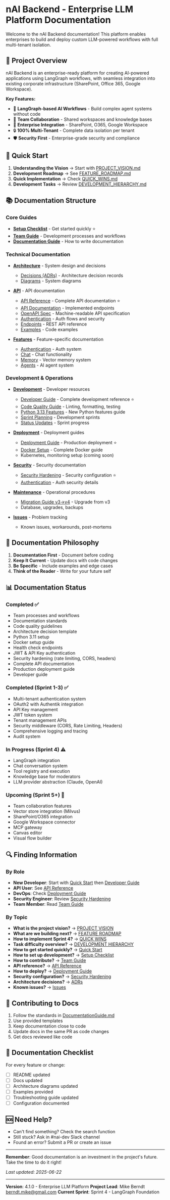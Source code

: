# nAI Backend - Enterprise LLM Platform Documentation

Welcome to the nAI Backend documentation! This platform enables enterprises to build and deploy custom LLM-powered workflows with full multi-tenant isolation.

## 🎯 Project Overview

nAI Backend is an enterprise-ready platform for creating AI-powered applications using LangGraph workflows, with seamless integration into existing corporate infrastructure (SharePoint, Office 365, Google Workspace).

**Key Features:**
- 🤖 **LangGraph-based AI Workflows** - Build complex agent systems without code
- 👥 **Team Collaboration** - Shared workspaces and knowledge bases
- 🏢 **Enterprise Integration** - SharePoint, O365, Google Workspace
- 🔒 **100% Multi-Tenant** - Complete data isolation per tenant
- 🛡️ **Security First** - Enterprise-grade security and compliance

## 🚀 Quick Start

1. **Understanding the Vision** → Start with [PROJECT_VISION.md](../PROJECT_VISION.md)
2. **Development Roadmap** → See [FEATURE_ROADMAP.md](../FEATURE_ROADMAP.md)
3. **Quick Implementation** → Check [QUICK_WINS.md](../QUICK_WINS.md)
4. **Development Tasks** → Review [DEVELOPMENT_HIERARCHY.md](../DEVELOPMENT_HIERARCHY.md)

## 📚 Documentation Structure

### Core Guides

- **[Setup Checklist](./SETUP_CHECKLIST.md)** - Get started quickly ⭐
- **[Team Guide](./TeamGuide.md)** - Development processes and workflows
- **[Documentation Guide](./DocumentationGuide.md)** - How to write documentation

### Technical Documentation

- **[Architecture](./architecture/)** - System design and decisions
  - [Decisions (ADRs)](./architecture/decisions/) - Architecture decision records
  - [Diagrams](./architecture/diagrams/) - System diagrams

- **[API](./api/)** - API documentation
  - [API Reference](./api/API_REFERENCE.md) - Complete API documentation ⭐
  - [API Documentation](./api/API_DOCUMENTATION.md) - Implemented endpoints
  - [OpenAPI Spec](./api/openapi.yaml) - Machine-readable API specification
  - [Authentication](./api/authentication/) - Auth flows and security
  - [Endpoints](./api/endpoints/) - REST API reference
  - [Examples](./api/examples/) - Code examples

- **[Features](./features/)** - Feature-specific documentation
  - [Authentication](./features/authentication/) - Auth system
  - [Chat](./features/chat/) - Chat functionality
  - [Memory](./features/memory/) - Vector memory system
  - [Agents](./features/agents/) - AI agent system

### Development & Operations

- **[Development](./development/)** - Developer resources
  - [Developer Guide](./development/DEVELOPER_GUIDE.md) - Complete development reference ⭐
  - [Code Quality Guide](./development/code-quality-guide.md) - Linting, formatting, testing
  - [Python 3.13 Features](./development/python-3.13-features.md) - New Python features guide
  - [Sprint Planning](./development/sprint-planning/) - Development sprints
  - [Status Updates](./development/status-updates/) - Sprint progress

- **[Deployment](./deployment/)** - Deployment guides
  - [Deployment Guide](./deployment/DEPLOYMENT_GUIDE.md) - Production deployment ⭐
  - [Docker Setup](./deployment/docker.md) - Complete Docker guide
  - Kubernetes, monitoring setup (coming soon)

- **[Security](./security/)** - Security documentation
  - [Security Hardening](./security/SECURITY_HARDENING.md) - Security configuration ⭐
  - [Authentication](./security/authentication/) - Auth security details

- **[Maintenance](./maintenance/)** - Operational procedures
  - [Migration Guide v3→v4](./maintenance/migration-v3-to-v4.md) - Upgrade from v3
  - Database, upgrades, backups

- **[Issues](./issues/)** - Problem tracking
  - Known issues, workarounds, post-mortems

## 🎯 Documentation Philosophy

1. **Documentation First** - Document before coding
2. **Keep It Current** - Update docs with code changes
3. **Be Specific** - Include examples and edge cases
4. **Think of the Reader** - Write for your future self

## 📊 Documentation Status

### Completed ✅

- Team processes and workflows
- Documentation standards
- Code quality guidelines
- Architecture decision template
- Python 3.11 setup
- Docker setup guide
- Health check endpoints
- JWT & API Key authentication
- Security hardening (rate limiting, CORS, headers)
- Complete API documentation
- Production deployment guide
- Developer guide

### Completed (Sprint 1-3) ✅
- Multi-tenant authentication system
- OAuth2 with Authentik integration
- API Key management
- JWT token system
- Tenant management APIs
- Security middleware (CORS, Rate Limiting, Headers)
- Comprehensive logging and tracing
- Audit system

### In Progress (Sprint 4) ⚠️
- LangGraph integration
- Chat conversation system
- Tool registry and execution
- Knowledge base for moderators
- LLM provider abstraction (Claude, OpenAI)

### Upcoming (Sprint 5+) 🔴
- Team collaboration features
- Vector store integration (Milvus)
- SharePoint/O365 integration
- Google Workspace connector
- MCP gateway
- Canvas editor
- Visual flow builder

## 🔍 Finding Information

### By Role

- **New Developer**: Start with [Quick Start](./QUICK_START.md) then [Developer Guide](./development/DEVELOPER_GUIDE.md)
- **API User**: See [API Reference](./api/API_REFERENCE.md)
- **DevOps**: Check [Deployment Guide](./deployment/DEPLOYMENT_GUIDE.md)
- **Security Engineer**: Review [Security Hardening](./security/SECURITY_HARDENING.md)
- **Team Member**: Read [Team Guide](./TeamGuide.md)

### By Topic

- **What is the project vision?** → [PROJECT VISION](../PROJECT_VISION.md)
- **What are we building next?** → [FEATURE ROADMAP](../FEATURE_ROADMAP.md)
- **How to implement Sprint 4?** → [QUICK WINS](../QUICK_WINS.md)
- **Task difficulty overview?** → [DEVELOPMENT HIERARCHY](../DEVELOPMENT_HIERARCHY.md)
- **How to get started quickly?** → [Quick Start](./QUICK_START.md)
- **How to set up development?** → [Setup Checklist](./SETUP_CHECKLIST.md)
- **How to contribute?** → [Team Guide](./TeamGuide.md)
- **API reference?** → [API Reference](./api/API_REFERENCE.md)
- **How to deploy?** → [Deployment Guide](./deployment/DEPLOYMENT_GUIDE.md)
- **Security configuration?** → [Security Hardening](./security/SECURITY_HARDENING.md)
- **Architecture decisions?** → [ADRs](./architecture/decisions/)
- **Known issues?** → [Issues](./issues/)

## 🤝 Contributing to Docs

1. Follow the standards in [DocumentationGuide.md](./DocumentationGuide.md)
2. Use provided templates
3. Keep documentation close to code
4. Update docs in the same PR as code changes
5. Get docs reviewed like code

## 📝 Documentation Checklist

For every feature or change:

- [ ] README updated
- [ ] Docs updated
- [ ] Architecture diagrams updated
- [ ] Examples provided
- [ ] Troubleshooting guide updated
- [ ] Configuration documented

## 🆘 Need Help?

- Can't find something? Check the search function
- Still stuck? Ask in #nai-dev Slack channel
- Found an error? Submit a PR or create an issue

---

**Remember**: Good documentation is an investment in the project's future. Take the time to do it right!

*Last updated: 2025-06-22*

---

**Version**: 4.1.0 - Enterprise LLM Platform
**Project Lead**: Mike Berndt <berndt.mike@gmail.com>
**Current Sprint**: Sprint 4 - LangGraph Foundation
